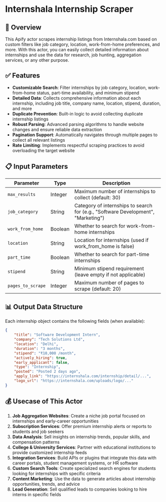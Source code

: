 # Internshala Internship Scraper

## 🤖 Overview

This Apify actor scrapes internship listings from Internshala.com based on custom filters like job category, location, work-from-home preferences, and more. With this actor, you can easily collect detailed information about internships and use the data for research, job hunting, aggregation services, or any other purpose.

## ✅ Features

- **Customizable Search**: Filter internships by job category, location, work-from-home status, part-time availability, and minimum stipend
- **Detailed Data**: Collects comprehensive information about each internship, including job title, company name, location, stipend, duration, and more
- **Duplicate Prevention**: Built-in logic to avoid collecting duplicate internship listings
- **Robust Parsing**: Advanced parsing algorithms to handle website changes and ensure reliable data extraction
- **Pagination Support**: Automatically navigates through multiple pages to collect all relevant listings
- **Rate Limiting**: Implements respectful scraping practices to avoid overloading the target website

## 📋 Input Parameters

| Parameter | Type | Description |
|-----------|------|-------------|
| `max_results` | Integer | Maximum number of internships to collect (default: 30) |
| `job_category` | String | Category of internships to search for (e.g., "Software Development", "Marketing") |
| `work_from_home` | Boolean | Whether to search for work-from-home internships |
| `location` | String | Location for internships (used if work_from_home is false) |
| `part_time` | Boolean | Whether to search for part-time internships |
| `stipend` | String | Minimum stipend requirement (leave empty if not applicable) |
| `pages_to_scrape` | Integer | Maximum number of pages to scrape (default: 20) |

## 📊 Output Data Structure

Each internship object contains the following fields (when available):

```json
{
    "title": "Software Development Intern",
    "company": "Tech Solutions Ltd",
    "location": "Delhi",
    "duration": "3 months",
    "stipend": "₹10,000 /month",
    "actively_hiring": true,
    "early_applicant": false,
    "type": "Internship",
    "posted": "Posted 2 days ago",
    "apply_link": "https://internshala.com/internship/detail/...",
    "logo_url": "https://internshala.com/uploads/logo/..."
}
```

## 💰 Usecase of This Actor

1. **Job Aggregation Websites**: Create a niche job portal focused on internships and early-career opportunities
2. **Subscription Services**: Offer premium internship alerts or reports to students and job seekers
3. **Data Analysis**: Sell insights on internship trends, popular skills, and compensation patterns
4. **College & University Services**: Partner with educational institutions to provide customized internship feeds
5. **Integration Services**: Build APIs or plugins that integrate this data with career portals, student management systems, or HR software
6. **Custom Search Tools**: Create specialized search engines for students looking for internships with specific criteria
7. **Content Marketing**: Use the data to generate articles about internship opportunities, trends, and advice
8. **Lead Generation**: Sell qualified leads to companies looking to hire interns in specific fields
